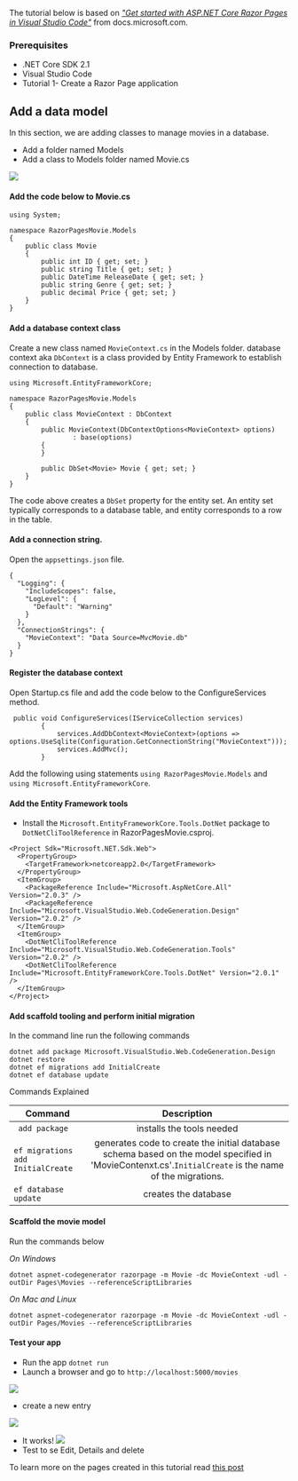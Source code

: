 The tutorial below is based on [*"Get started with ASP.NET Core Razor Pages in Visual Studio Code"*](https://docs.microsoft.com/en-us/aspnet/core/tutorials/razor-pages-vsc/razor-pages-start) from docs.microsoft.com.

### Prerequisites
* .NET Core SDK 2.1 
*  Visual Studio Code
* Tutorial 1- Create a Razor Page application

## Add a data model
In this section, we are adding classes to manage movies in a database.
- Add a folder named Models
- Add a class to Models folder named Movie.cs

![](https://github.com/dotnet-presentations/aspnetcore-for-beginners/blob/master/Tutorial/2-Add%20a%20model/images/Models.PNG)

#### Add the code below to Movie.cs
```
using System;

namespace RazorPagesMovie.Models
{
    public class Movie
    {
        public int ID { get; set; }
        public string Title { get; set; }
        public DateTime ReleaseDate { get; set; }
        public string Genre { get; set; }
        public decimal Price { get; set; }
    }
}
```
#### Add a database context class
Create a new class named `MovieContext.cs` in the Models folder. database context aka `DbContext` is a class provided by Entity Framework to establish connection to database.
```
using Microsoft.EntityFrameworkCore;

namespace RazorPagesMovie.Models
{
    public class MovieContext : DbContext
    {
        public MovieContext(DbContextOptions<MovieContext> options)
                : base(options)
        {
        }

        public DbSet<Movie> Movie { get; set; }
    }
}
```
The code above creates a `DbSet`  property for the entity set. An entity set typically corresponds to a database table, and entity corresponds to a row in the table.

#### Add a connection string.

Open the `appsettings.json` file.
```
{
  "Logging": {
    "IncludeScopes": false,
    "LogLevel": {
      "Default": "Warning"
    }
  },
  "ConnectionStrings": {
    "MovieContext": "Data Source=MvcMovie.db"
  }
}
```
#### Register the database context
Open Startup.cs file and add the code below to the ConfigureServices method.
```
 public void ConfigureServices(IServiceCollection services)
        {
            services.AddDbContext<MovieContext>(options => options.UseSqlite(Configuration.GetConnectionString("MovieContext")));
            services.AddMvc();
        }
```
Add the following using statements `using RazorPagesMovie.Models` and `using Microsoft.EntityFrameworkCore`.

#### Add the Entity Framework tools 

- Install the   `Microsoft.EntityFrameworkCore.Tools.DotNet` package to `DotNetCliToolReference` in RazorPagesMovie.csproj.

```
<Project Sdk="Microsoft.NET.Sdk.Web">
  <PropertyGroup>
    <TargetFramework>netcoreapp2.0</TargetFramework>
  </PropertyGroup>
  <ItemGroup>
    <PackageReference Include="Microsoft.AspNetCore.All" Version="2.0.3" />
    <PackageReference Include="Microsoft.VisualStudio.Web.CodeGeneration.Design" Version="2.0.2" />
  </ItemGroup>
  <ItemGroup>
    <DotNetCliToolReference Include="Microsoft.VisualStudio.Web.CodeGeneration.Tools" Version="2.0.2" />
    <DotNetCliToolReference Include="Microsoft.EntityFrameworkCore.Tools.DotNet" Version="2.0.1" />
  </ItemGroup>
</Project>

```
#### Add scaffold tooling and perform initial migration

In the command line run the following commands
```
dotnet add package Microsoft.VisualStudio.Web.CodeGeneration.Design
dotnet restore
dotnet ef migrations add InitialCreate
dotnet ef database update
```
Commands Explained 

| Command       |Description       | 
| ------------- |:-------------:|
| ` add package`    | installs the tools needed |
| `ef migrations add InitialCreate`     | generates code to create the initial database schema based on the model specified in 'MovieContenxt.cs'.`InitialCreate` is the name of the migrations. |  
|`ef database update` | creates the database      | 

#### Scaffold the movie model

Run the commands below 

*On Windows*

`dotnet aspnet-codegenerator razorpage -m Movie -dc MovieContext -udl -outDir Pages\Movies --referenceScriptLibraries`

*On Mac and Linux*

`dotnet aspnet-codegenerator razorpage -m Movie -dc MovieContext -udl -outDir Pages/Movies --referenceScriptLibraries`
#### Test your app
- Run the app `dotnet run`
- Launch a browser and go to `http://localhost:5000/movies`

![](https://github.com/dotnet-presentations/aspnetcore-for-beginners/blob/master/Tutorial/2-Add%20a%20model/images/moviespage.PNG)
- create a new entry

![](https://github.com/dotnet-presentations/aspnetcore-for-beginners/blob/master/Tutorial/2-Add%20a%20model/images/createnew.PNG)

- It works!
![](https://github.com/dotnet-presentations/aspnetcore-for-beginners/blob/master/Tutorial/2-Add%20a%20model/images/newentry.PNG.PNG)
- Test to se Edit, Details and delete

To learn more on the pages created in this tutorial read [this post](https://docs.microsoft.com/en-us/aspnet/core/tutorials/razor-pages-vsc/page)
